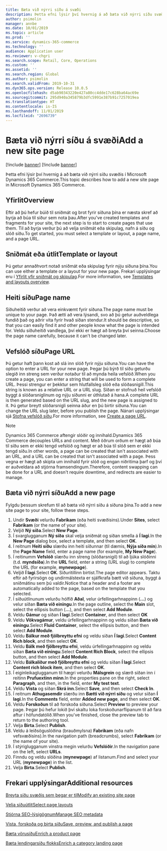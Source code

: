 ```yaml
---
title: Bæta við nýrri síðu á svæði
description: Þetta efni lýsir því hvernig á að bæta við nýrri síðu svæðis í Microsoft Dynamics 365 Commerce.
author: psimolin
manager: annbe
ms.date: 10/01/2019
ms.topic: article
ms.prod: ''
ms.service: dynamics-365-commerce
ms.technology: ''
audience: Application user
ms.reviewer: v-chgri
ms.search.scope: Retail, Core, Operations
ms.custom: ''
ms.assetid: ''
ms.search.region: Global
ms.author: psimolin
ms.search.validFrom: 2019-10-31
ms.dyn365.ops.version: Release 10.0.5
ms.openlocfilehash: d5ab90343220e427a80cc4dde17c628ba64ac69e
ms.sourcegitcommit: 295d940a345879b3dfc5991e387b91c7257019ea
ms.translationtype: HT
ms.contentlocale: is-IS
ms.lasthandoff: 11/01/2019
ms.locfileid: "2696739"
---
```

# <a name="add-a-new-site-page"></a><span data-ttu-id="d8173-103">Bæta við nýrri síðu á svæði</span><span class="sxs-lookup"><span data-stu-id="d8173-103">Add a new site page</span></span>

[!include [banner](includes/preview-banner.md)]
[!include [banner](includes/banner.md)]

<span data-ttu-id="d8173-104">Þetta efni lýsir því hvernig á að bæta við nýrri síðu svæðis í Microsoft Dynamics 365 Commerce.</span><span class="sxs-lookup"><span data-stu-id="d8173-104">This topic describes how to add a new site page in Microsoft Dynamics 365 Commerce.</span></span>

## <a name="overview"></a><span data-ttu-id="d8173-105">Yfirlit</span><span class="sxs-lookup"><span data-stu-id="d8173-105">Overview</span></span>

<span data-ttu-id="d8173-106">Eftir að þú hefur búið til sniðmát og brot fyrir síðuna þína er næsta skref að byrja að búa til síður sem nota þau.</span><span class="sxs-lookup"><span data-stu-id="d8173-106">After you've created templates and fragments for your site, the next step is to start to create pages that use them.</span></span> <span data-ttu-id="d8173-107">Til að byrja verður þú að velja sniðmát eða skipulag, nafn á síðu og slóð síðu.</span><span class="sxs-lookup"><span data-stu-id="d8173-107">To get started, you must select a template or layout, a page name, and a page URL.</span></span>

## <a name="template-or-layout"></a><span data-ttu-id="d8173-108">Sniðmát eða útlit</span><span class="sxs-lookup"><span data-stu-id="d8173-108">Template or layout</span></span>

<span data-ttu-id="d8173-109">Þú getur annaðhvort notað sniðmát eða skipulag fyrir nýju síðuna þína.</span><span class="sxs-lookup"><span data-stu-id="d8173-109">You can use either a template or a layout for your new page.</span></span> <span data-ttu-id="d8173-110">Frekari upplýsingar eru í [Yfirlit yfir sniðmát og skipulag](templates-layouts-overview.md).</span><span class="sxs-lookup"><span data-stu-id="d8173-110">For more information, see [Templates and layouts overview](templates-layouts-overview.md).</span></span>

## <a name="page-name"></a><span data-ttu-id="d8173-111">Heiti síðu</span><span class="sxs-lookup"><span data-stu-id="d8173-111">Page name</span></span>

<span data-ttu-id="d8173-112">Síðuheitið verður að vera einkvæmt fyrir síðuna.</span><span class="sxs-lookup"><span data-stu-id="d8173-112">The page name must be unique to your page.</span></span> <span data-ttu-id="d8173-113">Það ætti að vera lýsandi, svo að þú getur auðveldlega fundið það og aðrir vita fyrir hvað síðan stendur.</span><span class="sxs-lookup"><span data-stu-id="d8173-113">It should be descriptive, so that you can easily find it and other people know what the page is intended for.</span></span> <span data-ttu-id="d8173-114">Veldu síðuheitið vandlega, því ekki er hægt að breyta því seinna.</span><span class="sxs-lookup"><span data-stu-id="d8173-114">Choose the page name carefully, because it can't be changed later.</span></span>

## <a name="page-url"></a><span data-ttu-id="d8173-115">Vefslóð síðu</span><span class="sxs-lookup"><span data-stu-id="d8173-115">Page URL</span></span>

<span data-ttu-id="d8173-116">Þú getur haft þann kost að slá inn slóð fyrir nýju síðuna.</span><span class="sxs-lookup"><span data-stu-id="d8173-116">You can have the option to enter a URL for your new page.</span></span> <span data-ttu-id="d8173-117">Þegar þú býrð til síðu geturðu slegið inn streng sem verður notaður til að mynda heila vefslóð.</span><span class="sxs-lookup"><span data-stu-id="d8173-117">When you create a page, you can enter a string that will be used to form a complete URL.</span></span> <span data-ttu-id="d8173-118">Þessi strengur er þekktur sem hlutfallsleg slóð eða slóðasnigill.</span><span class="sxs-lookup"><span data-stu-id="d8173-118">This string is known as a relative URL or a URL slug.</span></span> <span data-ttu-id="d8173-119">Síðan er stofnuð heil vefslóð byggt á slóðarsniglinum og nýju síðunni er úthlutað á hana.</span><span class="sxs-lookup"><span data-stu-id="d8173-119">A complete URL is then generated based on the URL slug, and the new page is assigned to it.</span></span> <span data-ttu-id="d8173-120">Þú getur breytt slóðarsnigli seinna áður en þú birtir síðuna.</span><span class="sxs-lookup"><span data-stu-id="d8173-120">You can change the URL slug later, before you publish the page.</span></span> <span data-ttu-id="d8173-121">Nánari upplýsingar sjá [Stofna vefslóð síðu](create-page-URL.md).</span><span class="sxs-lookup"><span data-stu-id="d8173-121">For more information, see [Create a page URL](create-page-URL.md).</span></span>

> [!NOTE]
> <span data-ttu-id="d8173-122">Dynamics 365 Commerce aftengir slóðir og innihald.</span><span class="sxs-lookup"><span data-stu-id="d8173-122">Dynamics 365 Commerce decouples URLs and content.</span></span> <span data-ttu-id="d8173-123">Með öðrum orðum er hægt að búa til síðu sem er ekki tengd vefslóð og hægt er að búa til slóð sem er ekki tengd síðu.</span><span class="sxs-lookup"><span data-stu-id="d8173-123">In other words, a page can be created that isn't associated with an URL, and a URL can be created that isn't associated with a page.</span></span> <span data-ttu-id="d8173-124">Þess vegna er hægt að skipta um innihald fyrir slóð og engan niðritíma þarf og því er auðveldara að stjórna framsendingum.</span><span class="sxs-lookup"><span data-stu-id="d8173-124">Therefore, content swapping can be done for a URL and doesn't require downtime, and redirects are easier to manage.</span></span>

## <a name="add-a-new-page"></a><span data-ttu-id="d8173-125">Bæta við nýrri síðu</span><span class="sxs-lookup"><span data-stu-id="d8173-125">Add a new page</span></span>

<span data-ttu-id="d8173-126">Fylgdu þessum skrefum til að bæta við nýrri síðu á síðuna þína.</span><span class="sxs-lookup"><span data-stu-id="d8173-126">To add a new site page to your site, follow these steps.</span></span>

1. <span data-ttu-id="d8173-127">Undir **Svæði** velurðu **Fabrikam** (eða heiti svæðisins).</span><span class="sxs-lookup"><span data-stu-id="d8173-127">Under **Sites**, select **Fabrikam** (or the name of your site).</span></span>
1. <span data-ttu-id="d8173-128">Veljið **Ný síða**.</span><span class="sxs-lookup"><span data-stu-id="d8173-128">Select **New Page**.</span></span>
1. <span data-ttu-id="d8173-129">Í svarglugganum **Ný síða** skal velja sniðmát og síðan smella á **Í lagi**.</span><span class="sxs-lookup"><span data-stu-id="d8173-129">In the **New Page** dialog box, select a template, and then select **OK**.</span></span>
1. <span data-ttu-id="d8173-130">Í reitnum **Heiti síðu** slærðu inn heiti síðunnar (til dæmis, **Nýja síða mín**).</span><span class="sxs-lookup"><span data-stu-id="d8173-130">In the **Page Name** field, enter a page name (for example, **My New Page**).</span></span>
1. <span data-ttu-id="d8173-131">Í reitinumm **Vefslóð** slærðu inn streng (slóðarsnigil) til að ljúka slóðinni (t.d. **myndsíða**).</span><span class="sxs-lookup"><span data-stu-id="d8173-131">In the **URL** field, enter a string (URL slug) to complete the URL (for example, **mynewpage**).</span></span>
1. <span data-ttu-id="d8173-132">Veljið **Í lagi**.</span><span class="sxs-lookup"><span data-stu-id="d8173-132">Select **OK**.</span></span> <span data-ttu-id="d8173-133">Síðuritillinn birtist.</span><span class="sxs-lookup"><span data-stu-id="d8173-133">The page editor appears.</span></span> <span data-ttu-id="d8173-134">Taktu eftir að fyrirsögn og undirmálstexta er sjálfkrafa bætt við síðuna, byggt á sniðmátinu sem þú valdir.</span><span class="sxs-lookup"><span data-stu-id="d8173-134">Notice that a header and a footer are automatically added to the page, based on the template that you selected.</span></span>
1. <span data-ttu-id="d8173-135">Í síðuútlínunum velurðu hólfið **Aðal**, velur úrfellingarhnappinn (**...**) og velur síðan **Bæta við einingu**.</span><span class="sxs-lookup"><span data-stu-id="d8173-135">In the page outline, select the **Main** slot, select the ellipsis button (**...**), and then select **Add Module**.</span></span>
1. <span data-ttu-id="d8173-136">Veldu **Gámur** og síðan **Í lagi**.</span><span class="sxs-lookup"><span data-stu-id="d8173-136">Select **Container**, and then select **OK**</span></span>
1. <span data-ttu-id="d8173-137">Veldu **Vökvagámur**, veldu úrfellingarhnappinn og veldu síðan **Bæta við einingu**.</span><span class="sxs-lookup"><span data-stu-id="d8173-137">Select **Fluid Container**, select the ellipsis button, and then select **Add Module**.</span></span>
1. <span data-ttu-id="d8173-138">Veldu **Bálkur með fjölbreyttu efni** og veldu síðan **Í lagi**.</span><span class="sxs-lookup"><span data-stu-id="d8173-138">Select **Content Rich block**, and then select **OK**.</span></span>
1. <span data-ttu-id="d8173-139">Veldu **Bálk með fjölbreyttu efni**, veldu úrfellingarhnappinn og veldu síðan **Bæta við einingu**.</span><span class="sxs-lookup"><span data-stu-id="d8173-139">Select **Content Rich Block**, select the ellipsis button, and then select **Add Module**.</span></span>
1. <span data-ttu-id="d8173-140">Veldu **Bálkaliður með fjölbreyttu efni** og veldu síðan **Í lagi**.</span><span class="sxs-lookup"><span data-stu-id="d8173-140">Select **Content rich block item**, and then select **OK**.</span></span>
1. <span data-ttu-id="d8173-141">Í eiginleikaglugganum til hægri velurðu **Málsgrein** og slærð síðan inn í reitinn **Prufuextinn minn**.</span><span class="sxs-lookup"><span data-stu-id="d8173-141">In the properties pane on the right, select **Paragraph**, and then, in the field, enter **My test text**.</span></span>
1. <span data-ttu-id="d8173-142">Veldu **Vista** og síðan **Skrá inn**.</span><span class="sxs-lookup"><span data-stu-id="d8173-142">Select **Save**, and then select **Check In**.</span></span>
1. <span data-ttu-id="d8173-143">Í reitnum **Athugasemdir** slærðu inn **Bætti við nýrri síðu** og velur síðan **Í lagi**.</span><span class="sxs-lookup"><span data-stu-id="d8173-143">In the **Comments** field, enter **Added new page**, and then select **OK**.</span></span>
1. <span data-ttu-id="d8173-144">Veldu **Forskoðun** til að forskoða síðuna.</span><span class="sxs-lookup"><span data-stu-id="d8173-144">Select **Preview** to preview your page.</span></span> <span data-ttu-id="d8173-145">Þegar þú hefur lokið því skaltu loka forskoðunarflipanum til að fara aftur í höfundatólið.</span><span class="sxs-lookup"><span data-stu-id="d8173-145">When you've finished, close the preview tab to return to the authoring tool.</span></span>
1. <span data-ttu-id="d8173-146">Velja **Birta**.</span><span class="sxs-lookup"><span data-stu-id="d8173-146">Select **Publish**.</span></span>
1. <span data-ttu-id="d8173-147">Veldu á leiðsöguslóðina (brauðmylsna) **Fabrikam** (eða nafn vefsvæðisins).</span><span class="sxs-lookup"><span data-stu-id="d8173-147">In the navigation path (breadcrumbs), select **Fabrikam** (or the name of your site).</span></span>
1. <span data-ttu-id="d8173-148">Í stýriglugganum vinstra megin velurðu **Vefslóðir**.</span><span class="sxs-lookup"><span data-stu-id="d8173-148">In the navigation pane on the left, select **URLs**.</span></span>
1. <span data-ttu-id="d8173-149">Finndu og veldu slóðina (**mynewpage**) af listanum.</span><span class="sxs-lookup"><span data-stu-id="d8173-149">Find and select your URL (**mynewpage**) in the list.</span></span>
1. <span data-ttu-id="d8173-150">Velja **Birta**.</span><span class="sxs-lookup"><span data-stu-id="d8173-150">Select **Publish**.</span></span>

## <a name="additional-resources"></a><span data-ttu-id="d8173-151">Frekari upplýsingar</span><span class="sxs-lookup"><span data-stu-id="d8173-151">Additional resources</span></span>

[<span data-ttu-id="d8173-152">Breyta síðu svæðis sem þegar er til</span><span class="sxs-lookup"><span data-stu-id="d8173-152">Modify an existing site page</span></span>](modify-existing-page.md)

[<span data-ttu-id="d8173-153">Velja síðuútlit</span><span class="sxs-lookup"><span data-stu-id="d8173-153">Select page layouts</span></span>](select-page-layouts.md)

[<span data-ttu-id="d8173-154">Stjórna SEO-lýsigögnum</span><span class="sxs-lookup"><span data-stu-id="d8173-154">Manage SEO metadata</span></span>](manage-seo-metadata.md)

[<span data-ttu-id="d8173-155">Vista, forskoða og birta síðu</span><span class="sxs-lookup"><span data-stu-id="d8173-155">Save, preview, and publish a page</span></span>](save-preview-publish-page.md)

[<span data-ttu-id="d8173-156">Bæta vörusíðu</span><span class="sxs-lookup"><span data-stu-id="d8173-156">Enrich a product page</span></span>](enrich-product-page.md)

[<span data-ttu-id="d8173-157">Bæta lendingarsíðu flokks</span><span class="sxs-lookup"><span data-stu-id="d8173-157">Enrich a category landing page</span></span>](enrich-category-page.md)

